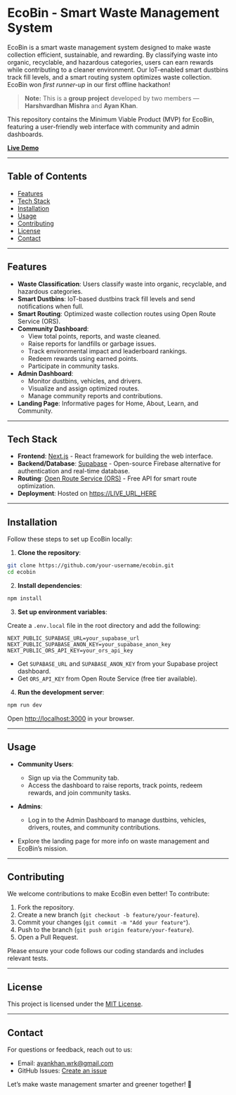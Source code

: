 # EcoBin - Smart Waste Management System

EcoBin is a smart waste management system designed to make waste collection efficient, sustainable, and rewarding. By classifying waste into organic, recyclable, and hazardous categories, users can earn rewards while contributing to a cleaner environment. Our IoT-enabled smart dustbins track fill levels, and a smart routing system optimizes waste collection. EcoBin won *first runner-up* in our first offline hackathon!

> **Note:** This is a **group project** developed by two members — **Harshvardhan Mishra** and **Ayan Khan**.

This repository contains the Minimum Viable Product (MVP) for EcoBin, featuring a user-friendly web interface with community and admin dashboards.

**[Live Demo](https://ecobin-eight.vercel.app/)**

---

## Table of Contents
- [Features](#features)
- [Tech Stack](#tech-stack)
- [Installation](#installation)
- [Usage](#usage)
- [Contributing](#contributing)
- [License](#license)
- [Contact](#contact)

---

## Features
- **Waste Classification**: Users classify waste into organic, recyclable, and hazardous categories.
- **Smart Dustbins**: IoT-based dustbins track fill levels and send notifications when full.
- **Smart Routing**: Optimized waste collection routes using Open Route Service (ORS).
- **Community Dashboard**:
  - View total points, reports, and waste cleaned.
  - Raise reports for landfills or garbage issues.
  - Track environmental impact and leaderboard rankings.
  - Redeem rewards using earned points.
  - Participate in community tasks.
- **Admin Dashboard**:
  - Monitor dustbins, vehicles, and drivers.
  - Visualize and assign optimized routes.
  - Manage community reports and contributions.
- **Landing Page**: Informative pages for Home, About, Learn, and Community.

---

## Tech Stack
- **Frontend**: [Next.js](https://nextjs.org/) - React framework for building the web interface.
- **Backend/Database**: [Supabase](https://supabase.com/) - Open-source Firebase alternative for authentication and real-time database.
- **Routing**: [Open Route Service (ORS)](https://openrouteservice.org/) - Free API for smart route optimization.
- **Deployment**: Hosted on [https://LIVE_URL_HERE](https://LIVE_URL_HERE)

---

## Installation

Follow these steps to set up EcoBin locally:

1. **Clone the repository**:

```bash
git clone https://github.com/your-username/ecobin.git
cd ecobin
```

2. **Install dependencies**:

```bash
npm install
```

3. **Set up environment variables**:

Create a `.env.local` file in the root directory and add the following:

```env
NEXT_PUBLIC_SUPABASE_URL=your_supabase_url
NEXT_PUBLIC_SUPABASE_ANON_KEY=your_supabase_anon_key
NEXT_PUBLIC_ORS_API_KEY=your_ors_api_key
```

- Get `SUPABASE_URL` and `SUPABASE_ANON_KEY` from your Supabase project dashboard.
- Get `ORS_API_KEY` from Open Route Service (free tier available).

4. **Run the development server**:

```bash
npm run dev
```

Open [http://localhost:3000](http://localhost:3000) in your browser.

---

## Usage

- **Community Users**:
  - Sign up via the Community tab.
  - Access the dashboard to raise reports, track points, redeem rewards, and join community tasks.

- **Admins**:
  - Log in to the Admin Dashboard to manage dustbins, vehicles, drivers, routes, and community contributions.

- Explore the landing page for more info on waste management and EcoBin’s mission.

---

## Contributing

We welcome contributions to make EcoBin even better! To contribute:

1. Fork the repository.
2. Create a new branch (`git checkout -b feature/your-feature`).
3. Commit your changes (`git commit -m "Add your feature"`).
4. Push to the branch (`git push origin feature/your-feature`).
5. Open a Pull Request.

Please ensure your code follows our coding standards and includes relevant tests.

---

## License

This project is licensed under the [MIT License](LICENSE).

---

## Contact

For questions or feedback, reach out to us:

- Email: [ayankhan.wrk@gmail.com](mailto:ayankhan.wrk@gmail.com)
- GitHub Issues: [Create an issue](https://github.com/yAyan16105/ecobin/issues)

Let’s make waste management smarter and greener together! 🌱

